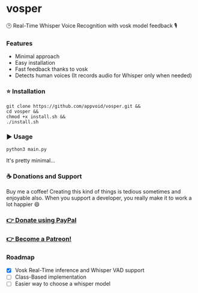 # vosper
🕑 Real-Time Whisper Voice Recognition with vosk model feedback 🎙

### Features

- Minimal approach
- Easy installation
- Fast feedback thanks to vosk
- Detects human voices (It records audio for Whisper only when needed)

### ⭐ Installation
```
git clone https://github.com/appvoid/vosper.git && 
cd vosper && 
chmod +x install.sh && 
./install.sh
```

### ▶ Usage
```python3 main.py```

It's pretty minimal...

### ☕ **Donations and Support** 
Buy me a coffee! Creating this kind of things is tedious sometimes and enjoyable also. When you support a developer, you really make it to work a lot happier 😄
### [ 👉 **Donate using PayPal** ](https://www.paypal.com/donate/?hosted_button_id=CDZH8GJET9SNU)
### [ 👉 **Become a Patreon!** ](https://www.patreon.com/bePatron?u=52880328)

### Roadmap
- [x] Vosk Real-Time inference and Whisper VAD support
- [ ] Class-Based implementation
- [ ] Easier way to choose a whisper model

